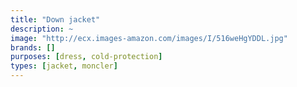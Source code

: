```yaml
---
title: "Down jacket"
description: ~
image: "http://ecx.images-amazon.com/images/I/516weHgYDDL.jpg"
brands: []
purposes: [dress, cold-protection]
types: [jacket, moncler]
---
```


